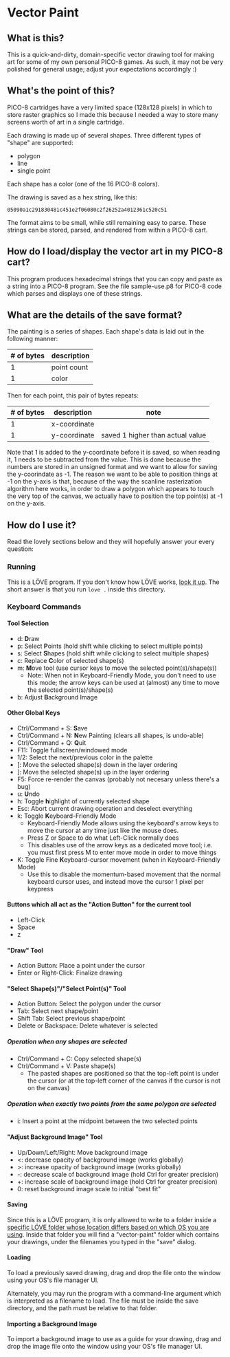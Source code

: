 # Vector Paint

## What is this?
This is a quick-and-dirty, domain-specific vector drawing tool for making art
for some of my own personal PICO-8 games.  As such, it may not be very polished
for general usage; adjust your expectations accordingly :)

## What's the point of this?
PICO-8 cartridges have a very limited space (128x128 pixels) in which to store
raster graphics so I made this because I needed a way to store many screens
worth of art in a single cartridge.

Each drawing is made up of several shapes. Three different types of "shape" are
supported:
* polygon
* line
* single point

Each shape has a color (one of the 16 PICO-8 colors).

The drawing is saved as a hex string, like this:

```
05090a1c291830481c451e2f06080c2f26252a4012361c520c51
```

The format aims to be small, while still remaining easy to parse.  These
strings can be stored, parsed, and rendered from within a PICO-8 cart.

## How do I load/display the vector art in my PICO-8 cart?
This program produces hexadecimal strings that you can copy and paste as a
string into a PICO-8 program.  See the file sample-use.p8 for PICO-8 code which
parses and displays one of these strings.

## What are the details of the save format?
The painting is a series of shapes.  Each shape's data is laid out in the
following manner:

| #  of bytes | description  |
|-------------|--------------|
|           1 | point count  |
|           1 | color        |

Then for each point, this pair of bytes repeats:

| #  of bytes | description  | note                             |
|-------------|--------------|----------------------------------|
|           1 | x-coordinate |                                  |
|           1 | y-coordinate | saved 1 higher than actual value |

Note that 1 is added to the y-coordinate before it is saved, so when reading
it, 1 needs to be subtracted from the value.  This is done because the numbers
are stored in an unsigned format and we want to allow for saving the
y-coorindate as -1.  The reason we want to be able to position things at -1 on
the y-axis is that, because of the way the scanline rasterization algorithm
here works, in order to draw a polygon which appears to touch the very top of
the canvas, we actually have to position the top point(s) at -1 on the y-axis.

## How do I use it?
Read the lovely sections below and they will hopefully answer your every
question:

### Running
This is a LÖVE program. If you don't know how LÖVE works, [look it
up](https://love2d.org/). The short answer is that you run `love .` inside this
directory.

### Keyboard Commands
#### Tool Selection
* d: **D**raw
* p: Select **P**oints (hold shift while clicking to select multiple points)
* s: Select **S**hapes (hold shift while clicking to select multiple shapes)
* c: Replace **C**olor of selected shape(s)
* m: **M**ove tool (use cursor keys to move the selected point(s)/shape(s))
  * Note: When not in Keyboard-Friendly Mode, you don't need to use this mode;
    the arrow keys can be used at (almost) any time to move the selected
    point(s)/shape(s)
* b: Adjust **B**ackground Image

#### Other Global Keys
* Ctrl/Command + S: **S**ave
* Ctrl/Command + N: **N**ew Painting (clears all shapes, is undo-able)
* Ctrl/Command + Q: **Q**uit
* F11: Toggle fullscreen/windowed mode
* 1/2: Select the next/previous color in the palette
* \[: Move the selected shape(s) down in the layer ordering
* \]: Move the selected shape(s) up in the layer ordering
* F5: Force re-render the canvas (probably not necesary unless there's a bug)
* u: **U**ndo
* h: Toggle **h**ighlight of currently selected shape
* Esc: Abort current drawing operation and deselect everything
* k: Toggle **K**eyboard-Friendly Mode
  * Keyboard-Friendly Mode allows using the keyboard's arrow keys to move the
    cursor at any time just like the mouse does.
  * Press Z or Space to do what Left-Click normally does
  * This disables use of the arrow keys as a dedicated move tool; i.e. you must
    first press M to enter move mode in order to move things
* K: Toggle Fine **K**eyboard-cursor movement (when in Keyboard-Friendly Mode)
  * Use this to disable the momentum-based movement that the normal keyboard
    cursor uses, and instead move the cursor 1 pixel per keypress

#### Buttons which all act as the "Action Button" for the current tool
* Left-Click
* Space
* z

#### "Draw" Tool
* Action Button: Place a point under the cursor
* Enter or Right-Click: Finalize drawing

#### "Select Shape(s)"/"Select Point(s)" Tool
* Action Button: Select the polygon under the cursor
* Tab: Select next shape/point
* Shift Tab: Select previous shape/point
* Delete or Backspace: Delete whatever is selected
##### Operation when any shapes are selected
* Ctrl/Command + C: Copy selected shape(s)
* Ctrl/Command + V: Paste shape(s)
  * The pasted shapes are positioned so that the top-left point is under the
    cursor (or at the top-left corner of the canvas if the cursor is not on the
    canvas)
##### Operation when exactly two points from the same polygon are selected
* i: Insert a point at the midpoint between the two selected points

#### "Adjust Background Image" Tool
* Up/Down/Left/Right: Move background image
* <: decrease opacity of background image (works globally)
* \>: increase opacity of background image (works globally)
* -: decrease scale of background image (hold Ctrl for greater precision)
* +: increase scale of background image (hold Ctrl for greater precision)
* 0: reset background image scale to initial "best fit"

#### Saving
Since this is a LÖVE program, it is only allowed to write to a folder inside a
[specific LÖVE folder whose location differs based on which OS you are using](
https://love2d.org/wiki/love.filesystem).  Inside that folder you will find a
"vector-paint" folder which contains your drawings, under the filenames you
typed in the "save" dialog.

#### Loading
To load a previously saved drawing, drag and drop the file onto the window
using your OS's file manager UI.

Alternately, you may run the program with a command-line argument which is
interpreted as a filename to load. The file must be inside the save directory,
and the path must be relative to that folder.

#### Importing a Background Image
To import a background image to use as a guide for your drawing, drag and drop
the image file onto the window using your OS's file manager UI.
